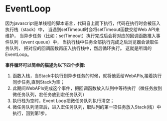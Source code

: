 # EventLoop

因为javascript是单线程的脚本语言，代码自上而下执行，代码在执行时会被压入执行栈（stack）中，
当遇到setTimeout时会将setTimeout函数交给Web API来维护，
当异步任务（比如：setTimeout）执行完成后会将对应的回调函数推入事件队列（event queue）中，
当执行栈中任务全部执行完成之后浏览器会读取任务队列，
把对应的回调函数再压入执行栈中，然后循环执行。
这就是所谓的EventLoop。

**事件循环可以简单的描述为以下四个步骤:**
1. 函数入栈，当Stack中执行到异步任务的时候，就将他丢给WebAPIs,接着执行同步任务,直到Stack为空；
2. 此期间WebAPIs完成这个事件，把回调函数放入队列中等待执行（微任务放到微任务队列，宏任务放到宏任务队列）
3. 执行栈为空时，Event Loop把微任务队列执行清空；
4. 微任务队列清空后，进入宏任务队列，取队列的第一项任务放入Stack(栈）中执行，回到第1步。

